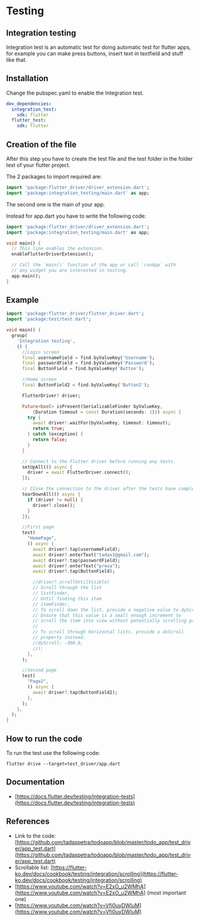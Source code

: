 # Testing

## Integration testing

Integration test is an automatic test for doing automatic test for flutter apps, for example you can make press buttons, insert text in textfield and stuff like that.

## Installation

Change the pubspec.yaml to enable the Integration test.

```yaml
dev_dependencies:
  integration_test:
    sdk: flutter
  flutter_test:
    sdk: flutter
```

## Creation of the file

After this step you have to create the test file and the test folder in the folder test of your flutter project.

The 2 packages to import required are:

```dart
import 'package:flutter_driver/driver_extension.dart';
import 'package:integration_testing/main.dart' as app;
```

The second one is the main of your app.

Instead for app.dart you have to write the following code:

```dart
import 'package:flutter_driver/driver_extension.dart';
import 'package:integration_testing/main.dart' as app;

void main() {
  // This line enables the extension.
  enableFlutterDriverExtension();

  // Call the `main()` function of the app or call `runApp` with
  // any widget you are interested in testing.
  app.main();
}
```

## Example

```dart
import 'package:flutter_driver/flutter_driver.dart';
import 'package:test/test.dart';

void main() {
  group(
    'Integration testing',
    () {
      //Login screen
      final usernameField = find.byValueKey('Username');
      final passwordField = find.byValueKey('Password');
      final ButtonField = find.byValueKey('Button');

      //Home screen
      final ButtonField2 = find.byValueKey('Button2');

      FlutterDriver? driver;

      Future<bool> isPresent(SerializableFinder byValueKey,
          {Duration timeout = const Duration(seconds: 1)}) async {
        try {
          await driver!.waitFor(byValueKey, timeout: timeout);
          return true;
        } catch (exception) {
          return false;
        }
      }

      // Connect to the Flutter driver before running any tests.
      setUpAll(() async {
        driver = await FlutterDriver.connect();
      });

      // Close the connection to the driver after the tests have completed.
      tearDownAll(() async {
        if (driver != null) {
          driver?.close();
        }
      });

      //First page
      test(
        "HomePage",
        () async {
          await driver?.tap(usernameField);
          await driver?.enterText("tadas1@gmail.com");
          await driver?.tap(passwordField);
          await driver?.enterText("prova");
          await driver?.tap(ButtonField);

          //driver?.scrollUntilVisible(
          // Scroll through the list
          // listFinder,
          // Until finding this item
          // itemFinder,
          // To scroll down the list, provide a negative value to dyScroll.
          // Ensure that this value is a small enough increment to
          // scroll the item into view without potentially scrolling past it.
          //
          // To scroll through horizontal lists, provide a dxScroll
          // property instead.
          //dyScroll: -300.0,
          //);
        },
      );

      //Second page
      test(
        "Page2",
        () async {
          await driver?.tap(ButtonField2);
        },
      );
    },
  );
}
```

## How to run the code

To run the test use the following code:

```
flutter drive --target=test_driver/app.dart
```

## Documentation

- [https://docs.flutter.dev/testing/integration-tests](https://docs.flutter.dev/testing/integration-tests)

## References

- Link to the code: [https://github.com/tadaspetra/todoapp/blob/master/todo_app/test_driver/app_test.dart](https://github.com/tadaspetra/todoapp/blob/master/todo_app/test_driver/app_test.dart)
- Scrollable list: [https://flutter-ko.dev/docs/cookbook/testing/integration/scrolling](https://flutter-ko.dev/docs/cookbook/testing/integration/scrolling)
- [https://www.youtube.com/watch?v=E2xO_u2WMhA](https://www.youtube.com/watch?v=E2xO_u2WMhA) (most important one)
- [https://www.youtube.com/watch?v=Vfi0uyDWIuM](https://www.youtube.com/watch?v=Vfi0uyDWIuM)
